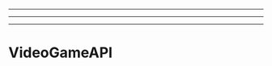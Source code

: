 -----------------------------------------------------------------------
----------------------------------------------------------------------------------------------------
-------------------------------------------------------
# VideoGameAPI
